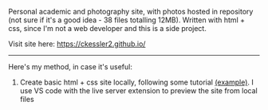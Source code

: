 Personal academic and photography site, with photos hosted in repository (not sure if it's a good idea - 38 files totalling 12MB). Written with html + css, since I'm not a web developer and this is a side project.

Visit site here: https://ckessler2.github.io/

<hr style="height: 1px;">

Here's my method, in case it's useful:
<ol>
  <li>Create basic html + css site locally, following some tutorial <a href="[url](https://www.browserstack.com/guide/build-a-website-using-html-css)">(example)</a>. I use VS code with the live server extension to preview the site from local files</li>
</ol>
